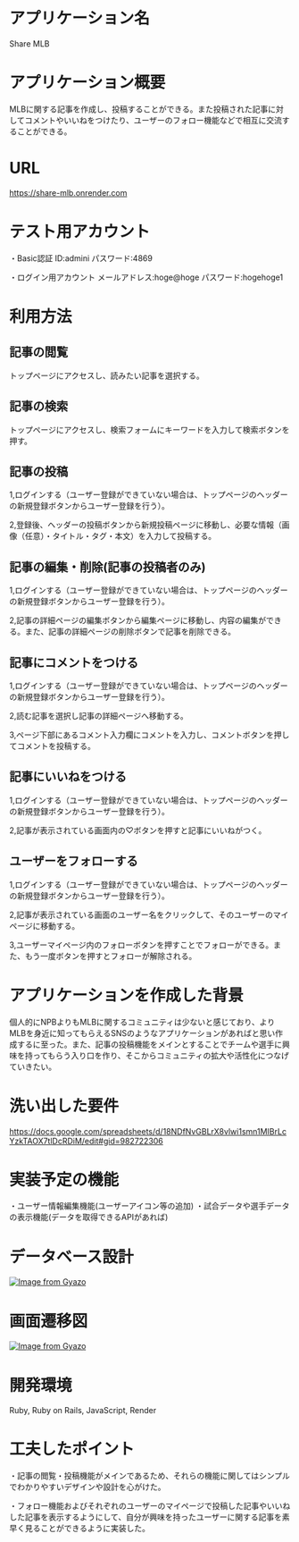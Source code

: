 # アプリケーション名
Share MLB

# アプリケーション概要
MLBに関する記事を作成し、投稿することができる。また投稿された記事に対してコメントやいいねをつけたり、ユーザーのフォロー機能などで相互に交流することができる。

# URL
https://share-mlb.onrender.com

# テスト用アカウント
・Basic認証
ID:admini
パスワード:4869

・ログイン用アカウント
メールアドレス:hoge@hoge
パスワード:hogehoge1

# 利用方法
## 記事の閲覧
トップページにアクセスし、読みたい記事を選択する。

## 記事の検索
トップページにアクセスし、検索フォームにキーワードを入力して検索ボタンを押す。

## 記事の投稿
1,ログインする（ユーザー登録ができていない場合は、トップページのヘッダーの新規登録ボタンからユーザー登録を行う）。

2,登録後、ヘッダーの投稿ボタンから新規投稿ページに移動し、必要な情報（画像（任意）・タイトル・タグ・本文）を入力して投稿する。

## 記事の編集・削除(記事の投稿者のみ)
1,ログインする（ユーザー登録ができていない場合は、トップページのヘッダーの新規登録ボタンからユーザー登録を行う）。

2,記事の詳細ページの編集ボタンから編集ページに移動し、内容の編集ができる。また、記事の詳細ページの削除ボタンで記事を削除できる。

## 記事にコメントをつける
1,ログインする（ユーザー登録ができていない場合は、トップページのヘッダーの新規登録ボタンからユーザー登録を行う）。

2,読む記事を選択し記事の詳細ページへ移動する。

3,ページ下部にあるコメント入力欄にコメントを入力し、コメントボタンを押してコメントを投稿する。

## 記事にいいねをつける
1,ログインする（ユーザー登録ができていない場合は、トップページのヘッダーの新規登録ボタンからユーザー登録を行う）。

2,記事が表示されている画面内の♡ボタンを押すと記事にいいねがつく。

## ユーザーをフォローする
1,ログインする（ユーザー登録ができていない場合は、トップページのヘッダーの新規登録ボタンからユーザー登録を行う）。

2,記事が表示されている画面のユーザー名をクリックして、そのユーザーのマイページに移動する。

3,ユーザーマイページ内のフォローボタンを押すことでフォローができる。また、もう一度ボタンを押すとフォローが解除される。

# アプリケーションを作成した背景
個人的にNPBよりもMLBに関するコミュニティは少ないと感じており、よりMLBを身近に知ってもらえるSNSのようなアプリケーションがあればと思い作成するに至った。また、記事の投稿機能をメインとすることでチームや選手に興味を持ってもらう入り口を作り、そこからコミュニティの拡大や活性化につなげていきたい。

# 洗い出した要件
https://docs.google.com/spreadsheets/d/18NDfNvGBLrX8vlwi1smn1MIBrLcYzkTAOX7tlDcRDiM/edit#gid=982722306

# 実装予定の機能
・ユーザー情報編集機能(ユーザーアイコン等の追加)
・試合データや選手データの表示機能(データを取得できるAPIがあれば)

# データベース設計
[![Image from Gyazo](https://i.gyazo.com/3b0c0392d0e83ecd76a4db3ec1cdc59f.png)](https://gyazo.com/3b0c0392d0e83ecd76a4db3ec1cdc59f)

# 画面遷移図
[![Image from Gyazo](https://i.gyazo.com/6a9139a82b6d1697976bd05d5f9bf884.png)](https://gyazo.com/6a9139a82b6d1697976bd05d5f9bf884)

# 開発環境
Ruby, Ruby on Rails, JavaScript, Render

# 工夫したポイント
・記事の閲覧・投稿機能がメインであるため、それらの機能に関してはシンプルでわかりやすいデザインや設計を心がけた。

・フォロー機能およびそれぞれのユーザーのマイページで投稿した記事やいいねした記事を表示するようにして、自分が興味を持ったユーザーに関する記事を素早く見ることができるように実装した。